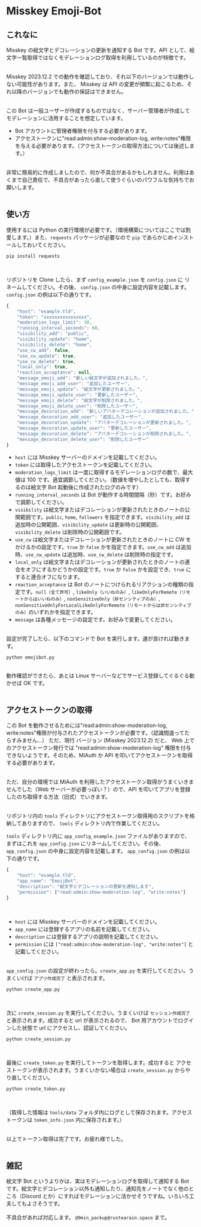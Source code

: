 # Misskey Emoji-Bot

## これなに

Misskey の絵文字とデコレーションの更新を通知する Bot です。API として、絵文字一覧取得ではなくモデレーションログ取得を利用しているのが特徴です。<br><br>

Misskey 2023.12.2 での動作を確認しており、それ以下のバージョンでは動作しない可能性があります。また、 Misskey は API の変更が頻繁に起こるため、それ以降のバージョンでも動作の保証はできません。<br><br>

この Bot は一般ユーザーが作成するものではなく、サーバー管理者が作成してモデレーションに活用することを想定しています。

-   Bot アカウントに管理者権限を付与する必要があります。
-   アクセストークンに"read:admin:show-moderation-log, write:notes"権限を与える必要があります。（アクセストークンの取得方法については後述します。）<br><br>

非常に簡易的に作成しましたので、何か不具合があるかもしれません。利用はあくまで自己責任で、不具合があったら直して使うぐらいのパワフルな気持ちでお願いします。<br><br>

## 使い方

使用するには Python の実行環境が必要です。（環境構築についてはここでは割愛します。）また、`requests` パッケージが必要なので `pip` であらかじめインストールしておいてください。

```
pip install requests
```

<br>

リポジトリを Clone したら、まず `config_example.json` を `config.json` に リネームしてください。その後、 `config.json` の中身に設定内容を記載します。 `config.json` の例は以下の通りです。

```js
{
    "host": "example.tld",
    "token": "xxxxxxxxxxxxxxxx",
    "moderation_logs_limit": 30,
    "running_interval_seconds": 60,
    "visibility_add": "public",
    "visibility_update": "home",
    "visibility_delete": "home",
    "use_cw_add": false,
    "use_cw_update": true,
    "use_cw_delete": true,
    "local_only": true,
    "reaction_acceptance": null,
    "message_emoji_add": "新しい絵文字が追加されました。",
    "message_emoji_add_user": "追加したユーザー",
    "message_emoji_update": "絵文字が更新されました。",
    "message_emoji_update_user": "更新したユーザー",
    "message_emoji_delete": "絵文字が削除されました。",
    "message_emoji_delete_user": "削除したユーザー",
    "message_decoration_add": "新しいアバターデコレーションが追加されました。",
    "message_decoration_add_user": "追加したユーザー",
    "message_decoration_update": "アバターデコレーションが更新されました。",
    "message_decoration_update_user": "更新したユーザー",
    "message_decoration_delete": "アバターデコレーションが削除されました。",
    "message_decoration_delete_user": "削除したユーザー"
}
```

-   `host` には Misskey サーバーのドメインを記載してください。
-   `token` には取得したアクセストークンを記載してください。
-   `moderation_logs_limit` は一度に取得するモデレーションログの数で、最大値は 100 です。適宜調節してください。（数値を増やしたとしても、取得するのは絵文字 Bot 起動後に作成されたログのみです）
-   `running_interval_seconds` は Bot が動作する時間間隔（秒）です。お好みで調節してください。
-   `visibility` は絵文字またはデコレーションが更新されたときのノートの公開範囲です。`public`, `home`, `followers` を指定できます。`visibility_add` は追加時の公開範囲、`visibility_update` は更新時の公開範囲、`visibility_delete` は削除時の公開範囲です。
-   `use_cw` は絵文字またはデコレーションが更新されたときのノートに CW をかけるかの設定です。`true` か `false` かを指定できます。`use_cw_add` は追加時、`use_cw_update` は追加時、`use_cw_delete` は削除時の指定です。
-   `local_only` は絵文字またはデコレーションが更新されたときのノートの連合をオフにするかどうかの設定です。`true` か `false` かを設定でき、`true` にすると連合オフになります。
-   `reaction_acceptance` は Bot のノートにつけられるリアクションの種類の指定です。`null（全て許可）`, `likeOnly（いいねのみ）`, `likeOnlyForRemote（リモートからはいいねのみ）`, `nonSensitiveOnly（非センシティブのみ）`, `nonSensitiveOnlyForLocalLikeOnlyForRemote（リモートからは非センシティブのみ）`のいずれかを指定できます。
-   `message` は各種メッセージの設定です。お好みで変更してください。

<br>
設定が完了したら、以下のコマンドで Bot を実行します。運が良ければ動きます。

```
python emojibot.py
```

<br>
動作確認ができたら、あとは Linux サーバーなどでサービス登録してぐるぐる動かせば OK です。<br><br>

## アクセストークンの取得

この Bot を動作させるためには"read:admin:show-moderation-log, write:notes"権限が付与されたアクセストークンが必要です。（認識間違ってたらすみません...） ただ、現行 バージョン (Misskey 2023.12.2) だと、 Web 上でのアクセストークン発行では "read:admin:show-moderation-log" 権限を付与できないようです。そのため、MiAuth か API を叩いてアクセストークンを取得する必要があります。<br><br>

ただ、自分の環境では MiAuth を利用したアクセストークン取得がうまくいきませんでした（Web サーバーが必要っぽい？）ので、API を叩いてアプリを登録したのち取得する方法（旧式）でいきます。<br><br>

リポジトリ内の `tools` ディレクトリにアクセストークン取得用のスクリプトを格納してありますので、 `tools` ディレクトリ内で作業してください。<br>

`tools` ディレクトリ内に `app_config_example.json` ファイルがありますので、まずはこれを `app_config.json` にリネームしてください。その後、 `app_config.json` の中身に設定内容を記載します。 `app_config.json` の例は以下の通りです。

```js
{
    "host": "example.tld",
    "app_name": "EmoijBot",
    "description": "絵文字とデコレーションの更新を通知します",
    "permission": ["read:admin:show-moderation-log", "write:notes"]
}
```

<br>

-   `host` には Misskey サーバーのドメインを記載してください。
-   `app_name` には登録するアプリの名前を記載してください。
-   `description` には登録するアプリの説明を記載してください。
-   `permission` には `["read:admin:show-moderation-log", "write:notes"]` と記載してください。
    <br><br>

`app_config.json` の設定が終わったら。`create_app.py` を実行してください。うまくいけば `アプリ作成完了` と表示されます。

```
python create_app.py
```

<br>

次に `create_session.py` を実行してください。うまくいけば `セッション作成完了` と表示されます。成功すると url が表示されるので、 Bot 用アカウントでログインした状態で url にアクセスし、認証してください。

```
python create_session.py
```

<br>

最後に `create_token.py` を実行してトークンを取得します。成功すると アクセストークンが表示されます。うまくいかない場合は `create_session.py` からやり直してください。

```
python create_token.py
```

<br>

（取得した情報は `tools/data` フォルダ内にログとして保存されます。アクセストークンは `token_info.json` 内に保存されます。）<br><br>

以上でトークン取得は完了です。お疲れ様でした。<br><br>

## 雑記

絵文字 Bot というよりかは、実はモデレーションログを取得して通知する Bot です。絵文字とデコレーション以外も通知したり、通知先をノートでなく他のところ（Discord とか）にすればモデレーションに活かせそうですね。いろいろ工夫してもよさそうです。<br><br>
不具合があれば対応します。 `@9min_packup@rustearain.space` まで。
